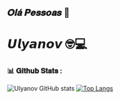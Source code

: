 ## 𝑶𝒍𝒂́ 𝑷𝒆𝒔𝒔𝒐𝒂𝒔 👋

# 𝙐𝙡𝙮𝙖𝙣𝙤𝙫 🤓💻


### 📊 𝐆𝐢𝐭𝐡𝐮𝐛 𝐒𝐭𝐚𝐭𝐬 :
![Ulyanov GitHub stats](https://github-readme-stats.vercel.app/api?username=Labashm&show_icons=true&theme=radical) 
[![Top Langs](https://github-readme-stats.vercel.app/api/top-langs/?username=Labashm)](https://github.com/anuraghazra/github-readme-stats)





